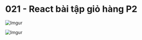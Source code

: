 # 021 - React bài tập giỏ hàng P2  

![Imgur](https://i.imgur.com/c1WIaLh.png)  

![Imgur](https://i.imgur.com/pdBheHO.png)   

 